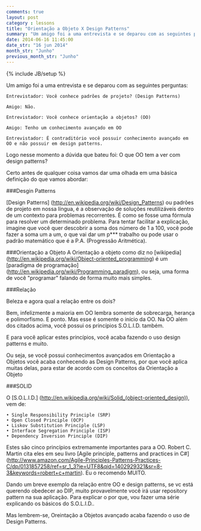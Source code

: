 ```yaml
---
comments: true
layout: post
category : lessons
title: "Orientação a Objeto X Design Patterns"
summary: "Um amigo foi a uma entrevista e se deparou com as seguintes perguntas..."
date: 2014-06-16 11:45:00
date_str: "16 jun 2014"
month_str: "Junho"
previous_month_str: "Junho"
---
```

{% include JB/setup %}

Um amigo foi a uma entrevista e se deparou com as seguintes perguntas:

	Entrevistador: Você conhece padrões de projeto? (Design Patterns)

	Amigo: Não.

	Entrevistador: Você conhece orientação a objetos? (OO)

	Amigo: Tenho um conhecimento avançado em OO

	Entrevistador: É contraditório você possuir conhecimento avançado em OO e não possuir em design patterns.

Logo nesse momento a dúvida que bateu foi: O que OO tem a ver com design patterns?

Certo antes de qualquer coisa vamos dar uma olhada em uma básica definição do que vamos abordar:

###Desgin Patterns

[Design Patterns] (http://en.wikipedia.org/wiki/Design_Patterns) ou padrões de projeto em nossa língua, é a observação de soluções reutilizáveis dentro de um contexto para problemas recorrentes. É como se fosse uma fórmula para resolver um determinado problema.
Para tentar facilitar a explicação, imagine que você quer descobrir a soma dos número de 1 a 100, você pode fazer a soma um a um, o que vai dar um p*** trabalho ou pode usar o padrão matemático que é a P.A. (Progressão Aritmética).

###Orientação a Objeto
A Orientação a objeto como diz no [wikipedia] (http://en.wikipedia.org/wiki/Object-oriented_programming) é um [paradigma de programação] (http://en.wikipedia.org/wiki/Programming_paradigm), ou seja, uma forma de você "programar" falando de forma muito mais simples.

###Relação

Beleza e agora qual a relação entre os dois? 

Bem, infelizmente a maioria em OO lembra somente de sobrecarga, herança e polimorfismo. E ponto. Mas esse é somente o início da OO. Na OO além dos citados acima, você possui os princípios S.O.L.I.D. também.

E para você aplicar estes princípios, você acaba fazendo o uso design patterns e muito.

Ou seja, se você possui conhecimentos avançados em Orientação a Objetos você acaba conhecendo as Design Patterns, por que você aplica muitas delas, para estar de acordo com os conceitos da Orientação a Objeto

###SOLID

O [S.O.L.I.D.] (http://en.wikipedia.org/wiki/Solid_(object-oriented_design)), vem de:

	• Single Responsibility Principle (SRP)
	• Open Closed Principle (OCP)
	• Liskov Substitution Principle (LSP)
	• Interface Segregation Principle (ISP)
	• Dependency Inversion Principle (DIP)

Estes são cinco princípios extremamente importantes para a OO. Robert C. Martin cita eles em seu livro [Agile principle, patterns and practices in C#] (http://www.amazon.com/Agile-Principles-Patterns-Practices-C/dp/0131857258/ref=sr_1_3?ie=UTF8&qid=1402929321&sr=8-3&keywords=robert+c+martin). Eu o recomendo MUITO.

Dando um breve exemplo da relação entre OO e design patterns, se vc está querendo obedecer ao DIP, muito provavelmente você irá usar repository pattern na sua aplicação. Para explicar o por que, vou fazer uma série explicando os básicos do S.O.L.I.D..

Mas lembrem-se, Oreintação a Objetos avançado acaba fazendo o uso de Design Patterns.





